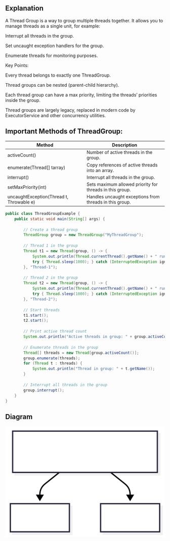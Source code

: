 ## Explanation

A Thread Group is a way to group multiple threads together.
It allows you to manage threads as a single unit, for example:

Interrupt all threads in the group.

Set uncaught exception handlers for the group.

Enumerate threads for monitoring purposes.

Key Points:

Every thread belongs to exactly one ThreadGroup.

Thread groups can be nested (parent-child hierarchy).

Each thread group can have a max priority, limiting the threads’ priorities inside the group.

Thread groups are largely legacy, replaced in modern code by ExecutorService and other concurrency utilities.

## Important Methods of ThreadGroup:

| Method                          | Description                                              |
| ------------------------------- | -------------------------------------------------------- |
| activeCount()                   | Number of active threads in the group.                   |
| enumerate(Thread[] tarray)      | Copy references of active threads into an array.         |
| interrupt()                     | Interrupt all threads in the group.                      |
| setMaxPriority(int)             | Sets maximum allowed priority for threads in this group. |
| uncaughtException(Thread t, Throwable e) | Handles uncaught exceptions from threads in this group.  |


```java
public class ThreadGroupExample {
    public static void main(String[] args) {

        // Create a thread group
        ThreadGroup group = new ThreadGroup("MyThreadGroup");

        // Thread 1 in the group
        Thread t1 = new Thread(group, () -> {
            System.out.println(Thread.currentThread().getName() + " running");
            try { Thread.sleep(1000); } catch (InterruptedException ignored) {}
        }, "Thread-1");

        // Thread 2 in the group
        Thread t2 = new Thread(group, () -> {
            System.out.println(Thread.currentThread().getName() + " running");
            try { Thread.sleep(1000); } catch (InterruptedException ignored) {}
        }, "Thread-2");

        // Start threads
        t1.start();
        t2.start();

        // Print active thread count
        System.out.println("Active threads in group: " + group.activeCount());

        // Enumerate threads in the group
        Thread[] threads = new Thread[group.activeCount()];
        group.enumerate(threads);
        for (Thread t : threads) {
            System.out.println("Thread in group: " + t.getName());
        }

        // Interrupt all threads in the group
        group.interrupt();
    }
}

```

## Diagram
![Diagram](images/3.%20Thread%20Group.svg)